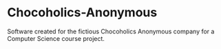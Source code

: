 # Chocoholics-Anonymous
Software created for the fictious Chocoholics Anonymous company for a Computer Science course project.
